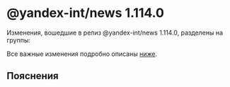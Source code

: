 # @yandex-int/news 1.114.0

<!-- ЧЕЛОВЕЧЕСКОЕ ВСТУПЛЕНИЕ -->

Изменения, вошедшие в релиз @yandex-int/news 1.114.0, разделены на группы:

Все важные изменения подробно описаны [ниже](#Пояснения).

## Пояснения


